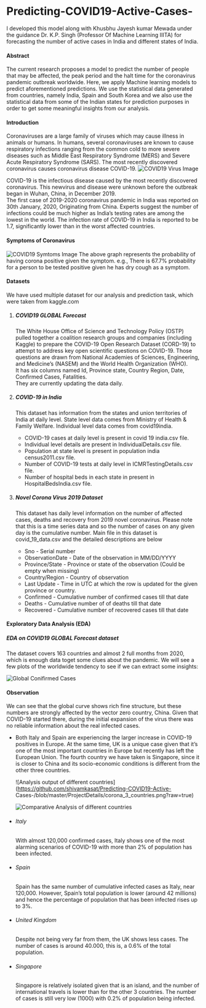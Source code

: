 # Predicting-COVID19-Active-Cases-
I developed this model along with Khusbhu Jayesh kumar Mewada under the guidance Dr. K.P. Singh (Professor Of Machine Learning IIITA) for forecasting the number of active cases in India and different states of India.

#### Abstract
The current research proposes a model to predict the number of people that may be affected, the peak
period and the halt time for the coronavirus pandemic outbreak worldwide. Here, we apply Machine
learning models to predict aforementioned predictions. We use the statistical data generated from
countries, namely India, Spain and South Korea and we also use the statistical data from some of
the Indian states for prediction purposes in order to get some meaningful insights from our analysis.

#### Introduction
Coronaviruses are a large family of viruses which may cause illness in animals or humans. In
humans, several coronaviruses are known to cause respiratory infections ranging from the common
cold to more severe diseases such as Middle East Respiratory Syndrome (MERS) and Severe Acute
Respiratory Syndrome (SARS). The most recently discovered coronavirus causes coronavirus disease
COVID-19.
![COVID19 Virus Image](https://github.com/shivamkasat/Predicting-COVID19-Active-Cases-/blob/master/ProjectDetails/corona_0.jpeg?raw=true)

COVID-19 is the infectious disease caused by the most recently discovered coronavirus. This newvirus and disease were unknown before the outbreak began in Wuhan, China, in December 2019.<br />
The first case of 2019-2020 coronavirus pandemic in India was reported on 30th January, 2020,
Originating from China. Experts suggest the number of infections could be much higher as India’s
testing rates are among the lowest in the world. The infection rate of COVID-19 in India is reported
to be 1.7, significantly lower than in the worst affected countries.

#### Symptoms of Coronavirus
![COVID19 Symtoms Image](https://github.com/shivamkasat/Predicting-COVID19-Active-Cases-/blob/master/ProjectDetails/corona_1_symptoms.png?raw=true)
The above graph represents the probability of having corona positive given the symptom. e.g., There
is 67.7% probability for a person to be tested positive given he has dry cough as a symptom.

#### Datasets
We have used multiple dataset for our analysis and prediction task, which were taken from kaggle.com
1. ##### COVID19 GLOBAL Forecast
    The White House Office of Science and Technology Policy (OSTP) pulled together a coalition research groups and companies (including Kaggle) to prepare the COVID-19 Open Research Dataset (CORD-19) to attempt to address key open scientific questions on COVID-19.
    Those questions are drawn from National Academies of Sciences, Engineering, and Medicine’s
    (NASEM) and the World Health Organization (WHO).<br />
    It has six columns named Id, Province state, Country Region, Date, Confirmed Cases, Fatalities. <br /> 
    They are currently updating the data daily.
2. ##### COVID-19 in India
    This dataset has information from the states and union territories of India at daily level.
    State level data comes from Ministry of Health & Family Welfare. Individual level data comes
    from covid19india. <br />
    * COVID-19 cases at daily level is present in covid 19 india.csv file.
    * Individual level details are present in IndividualDetails.csv file.
    * Population at state level is present in population india census2011.csv file.
    * Number of COVID-19 tests at daily level in ICMRTestingDetails.csv file.
    * Number of hospital beds in each state in present in HospitalBedsIndia.csv file.

3. ##### Novel Corona Virus 2019 Dataset
    This dataset has daily level information on the number of affected cases, deaths and recovery from 2019 novel coronavirus. Please note that this is a time series data and so the number of 
    cases on any given day is the cumulative number.
    Main file in this dataset is covid_19_data.csv and the detailed descriptions are below
    * Sno - Serial number
    * ObservationDate - Date of the observation in MM/DD/YYYY
    * Province/State - Province or state of the observation (Could be empty when missing)
    * Country/Region - Country of observation
    * Last Update - Time in UTC at which the row is updated for the given province or country.
    * Confirmed - Cumulative number of confirmed cases till that date
    * Deaths - Cumulative number of of deaths till that date
    * Recovered - Cumulative number of recovered cases till that date
#### Exploratory Data Analysis (EDA)
 ##### EDA on COVID19 GLOBAL Forecast dataset
 The dataset covers 163 countries and almost 2 full months from 2020, which is enough data toget some clues about the pandemic. We will see a few plots of the worldwide tendency to see if we can extract some insights: <br />   
 
 ![Global Conifirmed Cases](https://github.com/shivamkasat/Predicting-COVID19-Active-Cases-/blob/master/ProjectDetails/corona_2_global_cases.png?raw=true)

#### Observation

We can see that the global curve shows rich fine structure, but these numbers are strongly affected by the vector zero country, China.  Given that COVID-19 started there, during the initial expansion of the virus there was no reliable information about the real infected cases.
  
  * Both Italy and Spain are experiencing the larger increase in COVID-19 positives in Europe. At the same time, UK is a unique case        given that it’s one of the most important countries in Europe but recently has left the European Union. The fourth country we have      taken is Singapore, since it is closer to China and its socio-economic conditions is different from the other three countries.

    ![Analysis output of different countries](https://github.com/shivamkasat/Predicting-COVID19-Active-             Cases-/blob/master/ProjectDetails/corona_3_countries.png?raw=true)

    ![Comparative Analysis of different countries](https://github.com/shivamkasat/Predicting-COVID19-Active-Cases-/blob/master/ProjectDetails/corona_4_countries.png?raw=true)

* ###### Italy
    With almost 120,000 confirmed cases, Italy shows one of the most alarming scenarios of COVID-19 with more than 2% of population has     been infected.

* ###### Spain
    Spain has the same number of cumulative infected cases as Italy, near 120,000. However, Spain’s total population is lower (around 42     millions) and hence the percentage of
    population that has been infected rises up to 3%.

* ###### United Kingdom
    Despite not being very far from them, the UK shows less cases. The number of cases is around 40.000, this is, a 0.6% of the total       population.

* ###### Singapore
    Singapore is relatively isolated given that is an island, and the number of international travels is lower than for the other 3         countries. The number of cases is still very low (1000)
    with 0.2% of population being infected.


